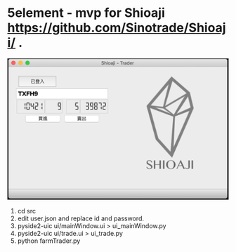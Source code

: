 # 5element - mvp for Shioaji https://github.com/Sinotrade/Shioaji/ .

![screenshot](screenshots/screenshot1.png)

1. cd src
2. edit user.json and replace id and password.
2. pyside2-uic ui/mainWindow.ui > ui_mainWindow.py     
3. pyside2-uic ui/trade.ui > ui_trade.py     
4. python farmTrader.py
